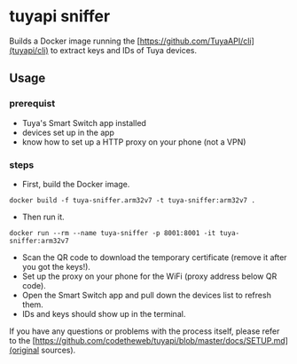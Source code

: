 # tuyapi sniffer

Builds a Docker image running the [https://github.com/TuyaAPI/cli](tuyapi/cli) to extract keys and IDs of Tuya devices.

## Usage

### prerequist

- Tuya's Smart Switch app installed
- devices set up in the app
- know how to set up a HTTP proxy on your phone (not a VPN)

### steps

- First, build the Docker image.

`docker build -f tuya-sniffer.arm32v7 -t tuya-sniffer:arm32v7 .`

- Then run it.

`docker run --rm --name tuya-sniffer -p 8001:8001 -it tuya-sniffer:arm32v7`

- Scan the QR code to download the temporary certificate (remove it after you got the keys!).
- Set up the proxy on your phone for the WiFi (proxy address below QR code).
- Open the Smart Switch app and pull down the devices list to refresh them.
- IDs and keys should show up in the terminal.

If you have any questions or problems with the process itself, please refer to the [https://github.com/codetheweb/tuyapi/blob/master/docs/SETUP.md](original sources).
